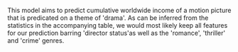 This model aims to predict cumulative worldwide income of a motion picture that is predicated on a theme of 'drama'. As can be inferred from the statistics in the accompanying table, we would most likely keep all features for our prediction barring 'director status'as well as the 'romance', 'thriller' and 'crime' genres.